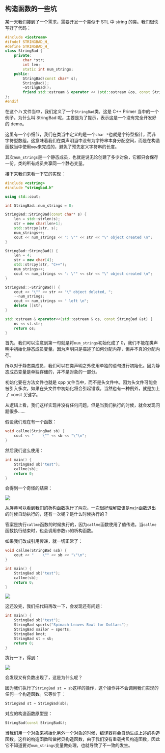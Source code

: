 ## 构造函数的一些坑

某一天我们接到了一个需求，需要开发一个类似于 STL 中 string 的类。我们很快写好了代码：

```C++
#include <iostream>
#ifndef STRINGBAD_H_
#define STRINGBAD_H_
class StringBad {
    private:
    	char *str;
    	int len;
    	static int num_strings;
    public:
    	StringBad(const char* s);
    	StringBad();
    	~StringBad();
    	friend std::ostream & operator << (std::ostream &os, const StringBad & st);
};
#endif
```

在这个.h 文件当中，我们定义了一个`StringBad`类，这是 C++ Primer 当中的一个例子。为什么叫 StringBad 呢，主要是为了提示，表示这是一个没有完全开发好的 demo。

这里有一个小细节，我们在类当中定义的是一个`char *`也就是字符型指针，而非字符型数组。这意味着我们在类声明当中没有为字符串本身分配空间，而是在构造函数当中使用`new`来完成的，避免了预先定义字符串的长度。

其次`num_strings`是一个静态成员，也就是说无论创建了多少对象，它都只会保存一份。类的所有成员共享同一个静态变量。

接下来我们来看一下它的实现：

```C++
#include <cstring>
#include "stringbad.h"

using std::cout;

int StringBad::num_strings = 0;

StringBad::StringBad(const char* s) {
    len = std::strlen(s);
    str = new char[len+1];
    std::strcpy(str, s);
    num_strings++;
    cout << num_strings << ": \"" << str << "\" object created \n";
}

StringBad::StringBad() {
    len = 4;
    str = new char[4];
    std::strcpy(str, "C++");
    num_strings++;
    cout << num_strings << ": \"" << str << "\" object created \n";
}

StringBad::~StringBad() {
    cout << "\"" << str << "\" object deleted, ";
    --num_strings;
    cout << num_strings << " left \n";
    delete []str;
}

std::ostream & operator<<(std::ostream & os, const StringBad &st) {
    os << st.str;
    return os;
}
```

首先，我们可以注意到第一句就是将`num_strings`初始化成了 0，我们不能在类声明中初始化静态成员变量。因为声明只是描述了如何分配内存，但并不真的分配内存。

所以对于静态类成员，我们可以在类声明之外使用单独的语句进行初始化。因为静态成员变量是单独存储的，并不是对象的一部分。

初始化要在方法文件也就是 cpp 文件当中，而不是头文件中。因为头文件可能会被引入多次，如果在头文件中初始化将会引起错误。当然也有一种例外，就是加上了 const 关键字。

从逻辑上看，我们这样实现并没有任何问题，但是当我们执行的时候，就会发现问题很多……

假设我们现在有一个函数：

```C++
void callme(StringBad sb) {
	cout << "    \"" << sb << "\"\n";
}
```

然后我们这么使用：

```C++
int main() {
	StringBad sb("test");
	callme(sb);
	return 0;
}
```

会得到一个奇怪的结果：

![](https://tva1.sinaimg.cn/large/008i3skNgy1gxl93239vtj3120098dhe.jpg)

从屏幕可以看到我们的析构函数执行了两次，一次很好理解应该是`main`函数退出的时候自动执行的，还有一次呢？是什么时候执行的？

答案是执行`callme`函数的时候执行的，因为`callme`函数使用了值传递。当`callme`函数执行结束时，也会调用参数`sb`的析构函数。

如果我们改成引用传递，就一切正常了：

```C++
void callme(StringBad &sb) {
	cout << "    \"" << sb << "\"\n";
}

int main() {
	StringBad sb("test");
	callme(sb);
	return 0;
}
```

![](https://tva1.sinaimg.cn/large/008i3skNgy1gxl96oknjij312e046wez.jpg)

这还没完，我们把代码再改一下，会发现还有问题：

```C++
int main() {
	StringBad sb("test");
	StringBad sports("Spinach Leaves Bowl for Dollars");
	StringBad sailor = sports;
	StringBad knot;
	StringBad st = sb;
	return 0;
}
```

执行一下，得到：

![](https://tva1.sinaimg.cn/large/008i3skNgy1gxl9bvig01j312w0c4tau.jpg)

会发现又有负数出现了，这是为什么呢？

因为我们执行了`StringBad st = sb`这样的操作，这个操作并不会调用我们实现的任何一个构造函数。它等价于：

```C++
StringBad st = StringBad(sb);
```

对应的构造函数原型是：

```C++
StringBad(const StringBad&);
```

当我们用一个对象来初始化另外一个对象的时候，编译器将会自动生成上述的构造函数。这样的构造函数叫做拷贝构造函数，由于我们没有重载拷贝构造函数，因此它不知道要对`num_strings`变量做处理，也就导致了不一致的发生。
